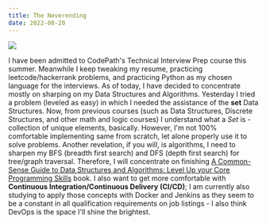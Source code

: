 ```yaml
---
title: The Neverending
date: 2022-08-20
---
```


<!-- markdownlint-disable -->

<img src="https://markojudas.github.io/chronicles/img/TIPC.jpg">

I have been admitted to CodePath's Technical Interview Prep course this summer. Meanwhile I keep tweaking my resume, practicing leetcode/hackerrank problems, and practicing Python as my chosen language for the interviews. As of today, I have decided to concentrate mostly on sharping on my Data Structures and Algorithms. Yesterday I tried a problem (leveled as easy) in which I needed the assistance of the <strong>set</strong> Data Structures. Now, from previous courses (such as Data Structures, Discrete Structures, and other math and logic courses) I understand what a <em>Set</em> is - collection of unique elements, basically. However, I'm not 100% comfortable implementing same from scratch, let alone properly use it to solve problems. Another revelation, if you will, is algorithms, I need to sharpen my BFS (breadth first search) and DFS (depth first search) for tree/graph traversal. Therefore, I will concentrate on finishing <a href="https://www.amazon.com/Common-Sense-Guide-Structures-Algorithms-Second-dp-1680507222/dp/1680507222/ref=dp_ob_title_bk">A Common-Sense Guide to Data Structures and Algorithms: Level Up your Core Programming Skills</a> book. I also want to get more comfortable with <strong>Continuous Integration/Continuous Delivery (CI/CD)</strong>; I am currently also studying to apply those concepts with Docker and Jenkins as they seem to be a constant in all qualification requirements on job listings - I also think DevOps is the space I'll shine the brightest.
